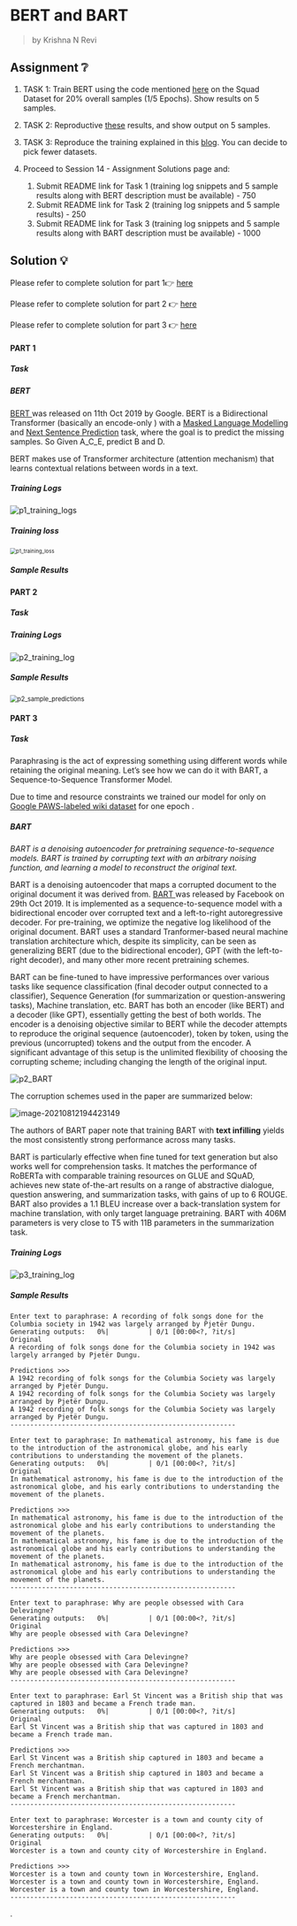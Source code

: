 # BERT and BART

> by Krishna N Revi 

## Assignment ❔

1. TASK 1: Train BERT using the code mentioned [here](https://drive.google.com/file/d/1Zp2_Uka8oGDYsSe5ELk-xz6wIX8OIkB7/view?usp=sharing) on the Squad Dataset for 20% overall samples (1/5 Epochs). Show results on 5 samples. 

2. TASK 2: Reproductive [these](https://mccormickml.com/2019/07/22/BERT-fine-tuning/) results, and show output on 5 samples.
3. TASK 3: Reproduce the training explained in this [blog](https://towardsdatascience.com/bart-for-paraphrasing-with-simple-transformers-7c9ea3dfdd8c). You can decide to pick fewer datasets. 
4. Proceed to Session 14 - Assignment Solutions page and:
   1. Submit README link for Task 1 (training log snippets and 5 sample results along with BERT description must be available) - 750
   2. Submit README link for Task 2 (training log snippets and 5 sample results) - 250
   3. Submit README link for Task 3 (training log snippets and 5 sample results along with BART description must be available) - 1000

## Solution 💡

Please refer to complete solution for part 1👉 [here](https://github.com/krishnarevi/TSAI_END2.0_Session14/blob/main/part1_session14_BERT.ipynb)

Please refer to complete solution for part 2 👉 [here](https://github.com/krishnarevi/TSAI_END2.0_Session14/blob/main/partv2_session_14_of_BERT_Fine_Tuning_Sentence_Classification.ipynb)

Please refer to complete solution for part 3 👉 [here](https://github.com/krishnarevi/TSAI_END2.0_Session14/blob/main/part3_session14_BART.ipynb)



#### PART 1

##### Task

##### BERT

[BERT ](https://arxiv.org/abs/1810.04805) was released on 11th Oct 2019 by Google. BERT is a Bidirectional Transformer (basically an encode-only ) with a [Masked Language Modelling](https://www.machinecurve.com/index.php/question/what-is-a-masked-language-model-mlm-objective/) and [Next Sentence Prediction](https://www.machinecurve.com/index.php/question/what-is-the-next-sentence-prediction-nsp-language-objective/) task, where the goal is to predict the missing samples. So Given A_C_E, predict B and D.

BERT makes use of Transformer architecture (attention mechanism) that learns contextual relations between words in a text.

##### Training Logs

![p1_training_logs](README.assets/p1_training_logs.PNG)

##### Training loss

<img src="README.assets/p1_training_loss.PNG" alt="p1_training_loss" style="zoom: 67%;" />

##### Sample Results



#### PART 2

##### Task

##### Training Logs

![p2_training_log](README.assets/p2_training_log.PNG)

##### Sample Results

<img src="README.assets/p2_sample_predictions.PNG" alt="p2_sample_predictions" style="zoom: 80%;" />



#### PART 3

##### Task

Paraphrasing is the act of expressing something using different words while retaining the original meaning. Let’s see how we can do it with BART, a Sequence-to-Sequence Transformer Model.

Due to time and resource constraints we trained our model for only on [Google PAWS-labeled wiki dataset](https://github.com/google-research-datasets/paws#paws-wiki) for one epoch .

##### BART

*BART is a denoising autoencoder for pretraining sequence-to-sequence models. BART is trained by corrupting text with an arbitrary noising function, and  learning a model to reconstruct the original text.*

BART is a denoising autoencoder that maps a corrupted document to the original document it was derived from. [BART ](https://arxiv.org/abs/1910.13461) was released by Facebook on 29th Oct 2019.  It is implemented as a sequence-to-sequence model with a bidirectional encoder over corrupted text and a left-to-right autoregressive decoder. For pre-training, we optimize the negative log likelihood of the original document. BART uses a standard Tranformer-based neural machine translation architecture which, despite its simplicity, can be seen as generalizing BERT (due to the bidirectional encoder), GPT (with the left-to-right decoder), and many other more recent pretraining schemes. 

BART can be fine-tuned to have impressive performances over various tasks like sequence classification (final decoder output connected to a classifier), Sequence Generation (for summarization or question-answering tasks), Machine translation, etc. BART has both an encoder (like BERT) and a decoder (like GPT), essentially getting the best of both worlds. The encoder is a denoising objective similar to BERT while the decoder attempts to reproduce the original sequence (autoencoder), token by token, using the previous (uncorrupted) tokens and the output from the encoder. A significant advantage of this setup is the unlimited flexibility of choosing the corrupting scheme; including changing the length of the original input. 

![p2_BART](README.assets/p2_BART.PNG)

The corruption schemes used in the paper are summarized below:

![image-20210812194423149](README.assets/p2_correction_schemes.PNG)

The authors of BART paper note that training BART with **text infilling** yields the most consistently strong performance across many tasks.

BART is particularly effective when fine tuned for text generation but also works well for comprehension tasks. It matches the performance of RoBERTa with comparable training resources on GLUE and SQuAD, achieves new state of-the-art results on a range of abstractive dialogue, question answering, and summarization tasks, with gains of up to 6 ROUGE. BART also provides a 1.1 BLEU increase over a back-translation system for machine translation, with only target language pretraining. BART with 406M parameters is very close to T5 with 11B parameters in the summarization task. 

##### Training Logs

![p3_training_log](README.assets/p3_training_log.PNG)



##### Sample Results

```
Enter text to paraphrase: A recording of folk songs done for the Columbia society in 1942 was largely arranged by Pjetër Dungu.
Generating outputs:   0%|          | 0/1 [00:00<?, ?it/s]
Original
A recording of folk songs done for the Columbia society in 1942 was largely arranged by Pjetër Dungu.

Predictions >>>
A 1942 recording of folk songs for the Columbia Society was largely arranged by Pjetër Dungu.
A 1942 recording of folk songs for the Columbia Society was largely arranged by Pjetër Dungu.
A 1942 recording of folk songs for the Columbia Society was largely arranged by Pjetër Dungu.
---------------------------------------------------------

Enter text to paraphrase: In mathematical astronomy, his fame is due to the introduction of the astronomical globe, and his early contributions to understanding the movement of the planets.
Generating outputs:   0%|          | 0/1 [00:00<?, ?it/s]
Original
In mathematical astronomy, his fame is due to the introduction of the astronomical globe, and his early contributions to understanding the movement of the planets.

Predictions >>>
In mathematical astronomy, his fame is due to the introduction of the astronomical globe and his early contributions to understanding the movement of the planets.
In mathematical astronomy, his fame is due to the introduction of the astronomical globe and his early contributions to understanding the movement of the planets.
In mathematical astronomy, his fame is due to the introduction of the astronomical globe and his early contributions to understanding the movement of the planets.
---------------------------------------------------------

Enter text to paraphrase: Why are people obsessed with Cara Delevingne?
Generating outputs:   0%|          | 0/1 [00:00<?, ?it/s]
Original
Why are people obsessed with Cara Delevingne?

Predictions >>>
Why are people obsessed with Cara Delevingne?
Why are people obsessed with Cara Delevingne?
Why are people obsessed with Cara Delevingne?
---------------------------------------------------------

Enter text to paraphrase: Earl St Vincent was a British ship that was captured in 1803 and became a French trade man.
Generating outputs:   0%|          | 0/1 [00:00<?, ?it/s]
Original
Earl St Vincent was a British ship that was captured in 1803 and became a French trade man.

Predictions >>>
Earl St Vincent was a British ship captured in 1803 and became a French merchantman.
Earl St Vincent was a British ship captured in 1803 and became a French merchantman.
Earl St Vincent was a British ship that was captured in 1803 and became a French merchantman.
---------------------------------------------------------

Enter text to paraphrase: Worcester is a town and county city of Worcestershire in England.
Generating outputs:   0%|          | 0/1 [00:00<?, ?it/s]
Original
Worcester is a town and county city of Worcestershire in England.

Predictions >>>
Worcester is a town and county town in Worcestershire, England.
Worcester is a town and county town in Worcestershire, England.
Worcester is a town and county town in Worcestershire, England.
---------------------------------------------------------
```

.



